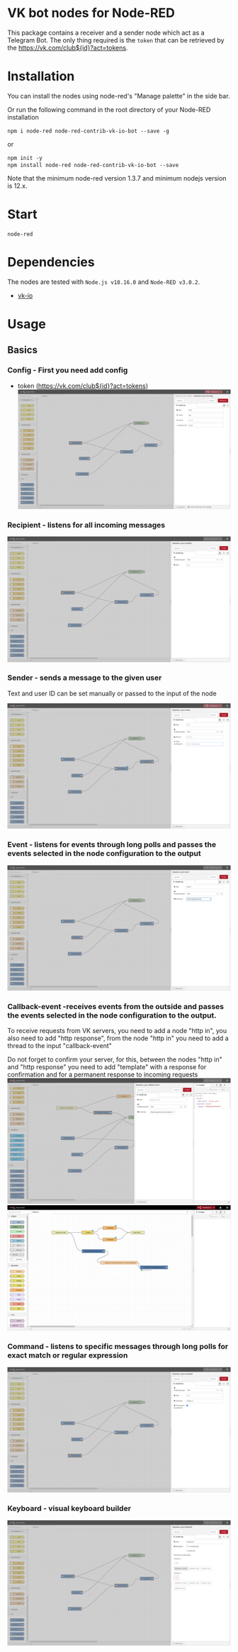 # VK bot nodes for Node-RED



This package contains a receiver and a sender node which act as a Telegram Bot.
The only thing required is the `token` that can be retrieved by the https://vk.com/club${id}?act=tokens.

 

# Installation

You can install the nodes using node-red's "Manage palette" in the side bar.

Or run the following command in the root directory of your Node-RED installation

    npm i node-red node-red-contrib-vk-io-bot --save -g
or

    npm init -y
    npm install node-red node-red-contrib-vk-io-bot --save

Note that the minimum node-red version 1.3.7 and minimum nodejs version is 12.x. 

# Start
    node-red

# Dependencies
The nodes are tested with `Node.js v18.16.0` and `Node-RED v3.0.2`.
 - [vk-io](https://github.com/negezor/vk-io)


# Usage
## Basics
### Config - First you need add config
- token (https://vk.com/club${id}?act=tokens)
![Config](https://github.com/borovlioff/node-red-contrib-vk-io-bot/blob/master/doc/0.png)
### Recipient - listens for all incoming messages
![Receiver](https://github.com/borovlioff/node-red-contrib-vk-io-bot/blob/master/doc/1.png)
### Sender - sends a message to the given user
Text and user ID can be set manually or passed to the input of the node

![Sender](https://github.com/borovlioff/node-red-contrib-vk-io-bot/blob/master/doc/5.png)
### Event - listens for events through long polls and passes the events selected in the node configuration to the output
![Event](https://github.com/borovlioff/node-red-contrib-vk-io-bot/blob/master/doc/2.png)
### Callback-event -receives events from the outside and passes the events selected in the node configuration to the output.
To receive requests from VK servers, you need to add a node "http in", you also need to add "http response", from the node "http in" you need to add a thread to the input "callback-event"

Do not forget to confirm your server, for this, between the nodes "http in" and "http response" you need to add "template" with a response for confirmation and for a permanent response to incoming requests
![Callback event](https://github.com/borovlioff/node-red-contrib-vk-io-bot/blob/master/doc/6.png)
![Callback event](https://github.com/borovlioff/node-red-contrib-vk-io-bot/blob/master/doc/7.png)
### Command - listens to specific messages through long polls for exact match or regular expression
![Command](https://github.com/borovlioff/node-red-contrib-vk-io-bot/blob/master/doc/3.png)
### Keyboard - visual keyboard builder
![Keyboard](https://github.com/borovlioff/node-red-contrib-vk-io-bot/blob/master/doc/4.png)
